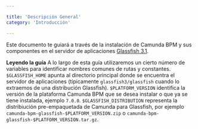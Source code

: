 ```yaml
---

title: 'Descripción General'
category: 'Introducción'

---
```


Este documento te guiará a través de la instalación de Camunda BPM y sus componentes en el servidor de aplicaciones <a href="http://glassfish.java.net/">Glassfish 3.1</a>.

<div class="alert alert-info">
  <strong>Leyendo la guía</strong> A lo largo de esta guía utilizaremos un cierto número de variables para identificar nombres comunes de rutas y constantes.
  <code>$GLASSFISH_HOME</code> apunta al directorio principal donde se encuentra el servidor de aplicaciones (típicamente <code>glassfish3/glassfish</code> cuando lo extraemos de una distribución Glassfish).
  <code>$PLATFORM_VERSION</code> identifica la versión de la plataforma Camunda BPM que se desea instalar o que ya se tiene instalada, ejemplo <code>7.0.0</code>. <code>$GLASSFISH_DISTRIBUTION</code> representa la distribiución pre-empaquetada de Camunda para Glassfish, por ejemplo <code>camunda-bpm-glassfish-$PLATFORM_VERSION.zip</code> o <code>camunda-bpm-glassfish-$PLATFORM_VERSION.tar.gz</code>.
</div>